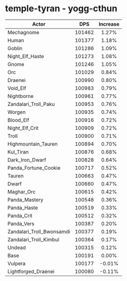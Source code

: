 # temple-tyran - yogg-cthun
| Actor | DPS | Increase |
|---|:---:|:---:|
|Mechagnome|101462|1.27%|
|Human|101377|1.18%|
|Goblin|101286|1.09%|
|Night_Elf_Haste|101273|1.08%|
|Gnome|101246|1.05%|
|Orc|101029|0.84%|
|Draenei|100990|0.80%|
|Void_Elf|100983|0.79%|
|Nightborne|100961|0.77%|
|Zandalari_Troll_Paku|100953|0.76%|
|Worgen|100935|0.74%|
|Blood_Elf|100916|0.72%|
|Night_Elf_Crit|100909|0.72%|
|Troll|100900|0.71%|
|Highmountain_Tauren|100894|0.70%|
|Kul_Tiran|100876|0.68%|
|Dark_Iron_Dwarf|100828|0.64%|
|Panda_Fortune_Cookie|100717|0.52%|
|Tauren|100663|0.47%|
|Dwarf|100660|0.47%|
|Maghar_Orc|100615|0.42%|
|Panda_Mastery|100548|0.36%|
|Panda_Haste|100519|0.33%|
|Panda_Crit|100512|0.32%|
|Panda_Vers|100387|0.20%|
|Zandalari_Troll_Bwonsamdi|100377|0.19%|
|Zandalari_Troll_Kimbul|100364|0.17%|
|Undead|100315|0.12%|
|Base|100191|0.00%|
|Vulpera|100177|-0.01%|
|Lightforged_Draenei|100080|-0.11%|
